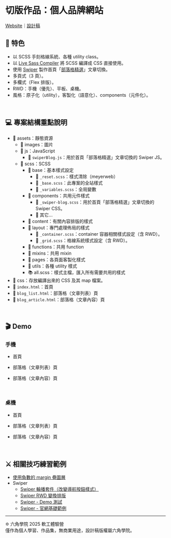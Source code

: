 # 切版作品：個人品牌網站

[Website](https://githubplayerzero.github.io/personal-branding-website-hand/)｜[設計稿](https://www.figma.com/design/bBHUp0TeM0yjAlkjtyxQJI/2025ver.-%E9%AB%94%E9%A9%97%E7%87%9F%E5%AD%B8%E7%94%9F%E8%A8%AD%E8%A8%88%E7%A8%BF?node-id=236-2560&t=v1syAvWmH6CuCvBu-0)

## 📌 特色
- 以 SCSS 手刻格線系統、各種 utility class。
- 以 [Live Sass Compiler](https://marketplace.visualstudio.com/items?itemName=glenn2223.live-sass) 將 SCSS 編譯成 CSS 直接使用。
- 使用 [Swiper](https://swiperjs.com/) 製作首頁「[部落格精選](https://githubplayerzero.github.io/personal-branding-website-hand/#blogFeatures)」文章切換。
- 多頁式（3 頁）。
- 多欄式（Flex 排版）。
- RWD：手機（優先）、平板、桌機。
- 風格：原子化（utility），客製化（語意化）、components（元件化）。
<br>

## 💻 專案結構重點說明
- 📂 assets：靜態資源
    - 📁 images：圖片
    - 📁 js：JavaScript
      - 📄 `swiperBlog.js`：用於首頁「部落格精選」文章切換的 Swiper JS。
    - 📁 scss：SCSS
        - 📁 base：基本樣式設定
          - 📄 `_reset.scss`：樣式清除（meyerweb）
          - 📄 `_base.scss`：此專案的全站樣式
          - 📄 `_variables.scss`：全局變數
        - 📁 components：共用元件樣式
          - 📄 `_swiper-blog.scss`：用於首頁「部落格精選」文章切換的 Swiper CSS。
          - 📄 其它...
        - 📁 content：有關內容排版的樣式
        - 📁 layout：專門處理佈局的樣式
          - 📄 `_container.scss`：container 容器相關樣式設定（含 RWD）。
          - 📄 `_grid.scss`：格線系統樣式設定（含 RWD）。
        - 📁 functions：共用 function
        - 📁 mixins：共用 mixin
        - 📁 pages：各頁面客製化樣式
        - 📁 utils：各種 utility 樣式
        - 📚 all.scss：樣式主檔，匯入所有需要共用的樣式
- 📁 css：存放編譯出來的 CSS 及其 map 檔案。
- 📄 `index.html`：首頁
- 📄 `blog_list.html`：部落格（文章列表）頁
- 📄 `blog_article.html`：部落格（文章內容）頁

<br>

## 🎬 Demo
### 手機
- 首頁



- 部落格（文章列表）頁



- 部落格（文章內容）頁



<br>

### 桌機
- 首頁



- 部落格（文章列表）頁



- 部落格（文章內容）頁



<br>

## ⚔️ 相關技巧練習範例
- [使用負數的 margin 疊圖層](https://codepen.io/codepenplayer/pen/wBBNpdX)
- Swiper
  - [Swiper 輪播套件（改變導航按鈕樣式）](https://codepen.io/codepenplayer/pen/gbpxGPe)
  - [Swiper RWD 變換排版](https://codepen.io/codepenplayer/pen/zxGdmjK)
  - [Swiper - Demo 測試](https://codepen.io/codepenplayer/pen/LEPQLqW)
  - [Swiper - 官網基礎範例](https://codepen.io/codepenplayer/pen/ZYzxEKw)

<hr>

✡️ 六角學院 2025 軟工體驗營<br>
僅作為個人學習、作品集，無商業用途，設計稿版權屬六角學院。
